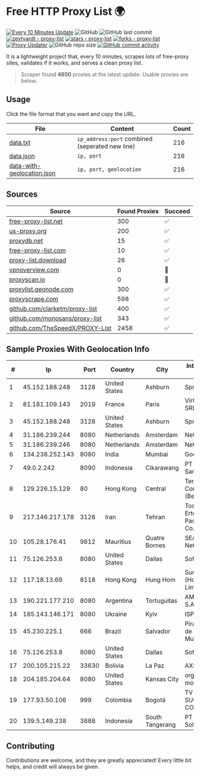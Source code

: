 
# Free HTTP Proxy List 🌍

[![Every 10 Minutes Update](https://github.com/mertguvencli/http-proxy-list/actions/workflows/main.yml/badge.svg?branch=main)](https://github.com/mertguvencli/http-proxy-list/actions/workflows/main.yml)
![GitHub](https://img.shields.io/github/license/mertguvencli/http-proxy-list)
![GitHub last commit](https://img.shields.io/github/last-commit/mertguvencli/http-proxy-list)
[![zevtyardt - proxy-list](https://img.shields.io/static/v1?label=zevtyardt&message=proxy-list&color=blue&logo=github)](https://github.com/zevtyardt/proxy-list "Go to GitHub repo")
[![stars - proxy-list](https://img.shields.io/github/stars/zevtyardt/proxy-list?style=social)](https://github.com/zevtyardt/proxy-list)
[![forks - proxy-list](https://img.shields.io/github/forks/zevtyardt/proxy-list?style=social)](https://github.com/zevtyardt/proxy-list)
[![Proxy Updater](https://github.com/zevtyardt/proxy-list/workflows/Proxy%20Updater/badge.svg)](https://github.com/zevtyardt/proxy-list/actions?query=workflow:"Proxy+Updater")
![GitHub repo size](https://img.shields.io/github/repo-size/zevtyardt/proxy-list)
[![GitHub commit activity](https://img.shields.io/github/commit-activity/m/zevtyardt/proxy-list?logo=commits)](https://github.com/zevtyardt/proxy-list/commits/main)

It is a lightweight project that, every 10 minutes, scrapes lots of free-proxy sites, validates if it works, and serves a clean proxy list.

> Scraper found **4650** proxies at the latest update. Usable proxies are below.

## Usage

Click the file format that you want and copy the URL.

|File|Content|Count|
|----|-------|-----|
|[data.txt](https://raw.githubusercontent.com/mertguvencli/http-proxy-list/main/proxy-list/data.txt)|`ip_address:port` combined (seperated new line)|216|
|[data.json](https://raw.githubusercontent.com/mertguvencli/http-proxy-list/main/proxy-list/data.json)|`ip, port`|216|
|[data-with-geolocation.json](https://raw.githubusercontent.com/mertguvencli/http-proxy-list/main/proxy-list/data-with-geolocation.json)|`ip, port, geolocation`|216|

## Sources

|Source|Found Proxies|Succeed|
|------|-------------|-------|
|[free-proxy-list.net](https://free-proxy-list.net)|300|✅|
|[us-proxy.org](https://www.us-proxy.org)|200|✅|
|[proxydb.net](http://proxydb.net)|15|✅|
|[free-proxy-list.com](https://free-proxy-list.com/?page=&port=&type%5B%5D=http&type%5B%5D=https&up_time=0&search=Search)|10|✅|
|[proxy-list.download](https://www.proxy-list.download/HTTP)|26|✅|
|[vpnoverview.com](https://vpnoverview.com/privacy/anonymous-browsing/free-proxy-servers)|0|🚫|
|[proxyscan.io](https://www.proxyscan.io)|0|🚫|
|[proxylist.geonode.com](https://proxylist.geonode.com/api/proxy-list?limit=300&page=1&sort_by=lastChecked&sort_type=desc&protocols=http,https)|300|✅|
|[proxyscrape.com](https://api.proxyscrape.com/v2/?request=displayproxies&protocol=http&timeout=10000&country=all&ssl=all&anonymity=all)|598|✅|
|[github.com/clarketm/proxy-list](https://raw.githubusercontent.com/clarketm/proxy-list/master/proxy-list-raw.txt)|400|✅|
|[github.com/monosans/proxy-list](https://raw.githubusercontent.com/monosans/proxy-list/main/proxies/http.txt)|343|✅|
|[github.com/TheSpeedX/PROXY-List](https://raw.githubusercontent.com/TheSpeedX/PROXY-List/master/http.txt)|2458|✅|


## Sample Proxies With Geolocation Info

|#|Ip|Port|Country|City|Internet Service Provider|
|-|--|----|-------|----|-------------------------|
|1|45.152.188.248|3128|United States|Ashburn|Sprint|
|2|81.181.109.143|2019|France|Paris|Virtono Networks SRL|
|3|45.152.188.248|3128|United States|Ashburn|Sprint|
|4|31.186.239.244|8080|Netherlands|Amsterdam|NetSkope Inc|
|5|31.186.239.246|8080|Netherlands|Amsterdam|NetSkope Inc|
|6|134.238.252.143|8080|India|Mumbai|Google LLC|
|7|49.0.2.242|8090|Indonesia|Cikarawang|PT Usaha Adi Sanggoro|
|8|129.226.15.129|80|Hong Kong|Central|Tencent Cloud Computing (Beijing) Co|
|9|217.146.217.178|3128|Iran|Tehran|Tose'h Fanavari Ertebabat Pasargad Arian Co. PJS|
|10|105.28.176.41|9812|Mauritius|Quatre Bornes|SEACOM Limited Networks|
|11|75.126.253.8|8080|United States|Dallas|SoftLayer|
|12|117.18.13.69|8118|Hong Kong|Hung Hom|Sun Network (Hong Kong) Limited|
|13|190.221.177.210|8080|Argentina|Tortuguitas|AMX Argentina S.A.|
|14|185.143.146.171|8080|Ukraine|Kyiv|ISP UTELS|
|15|45.230.225.1|666|Brazil|Salvador|PirajaNet Servico de Comunicacao Multimidia EIRELI|
|16|75.126.253.8|8080|United States|Dallas|SoftLayer|
|17|200.105.215.22|33630|Bolivia|La Paz|AXS Bolivia S. A.|
|18|204.185.204.64|8080|United States|Kansas City|org-morenet.more.net|
|19|177.93.50.106|999|Colombia|Bogotá|TV AZTECA SUCURSAL COLOMBIA|
|20|139.5.149.238|3888|Indonesia|South Tangerang|PT Maxindo Mitra Solusi|



## Contributing

Contributions are welcome, and they are greatly appreciated! Every
little bit helps, and credit will always be given.

